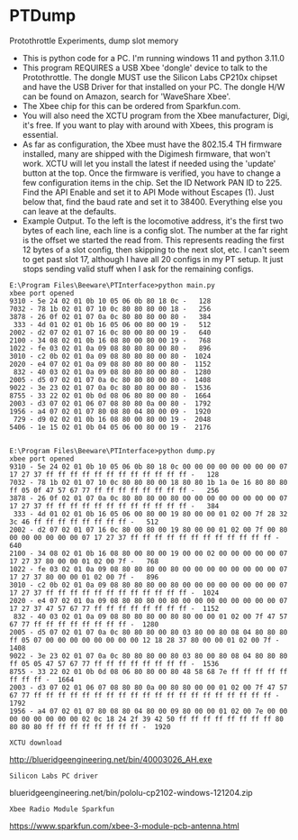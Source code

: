 # PTDump
Protothrottle Experiments, dump slot memory

- This is python code for a PC. I'm running windows 11 and python 3.11.0
- This program REQUIRES a USB Xbee 'dongle' device to talk to the Protothrottle. The dongle MUST use the Silicon Labs CP210x chipset and have the USB Driver for that installed on your PC. 
  The dongle H/W can be found on Amazon, search for 'WaveShare Xbee'.
- The Xbee chip for this can be ordered from Sparkfun.com.
- You will also need the XCTU program from the Xbee manufacturer, Digi, it's free. If you want to play with around with Xbees, this program is essential.
- As far as configuration, the Xbee must have the 802.15.4 TH firmware installed, many are shipped with the Digimesh firmware, that won't work. XCTU will let you install the latest if needed using the 'update' button at the top. Once the firmware is verified, you have to change a few configuration items in the chip.  Set the ID Network PAN ID to 225. Find the API Enable and set it to API Mode without Escapes (1).  Just below that, find the baud rate and set it to 38400.  Everything else you can leave at the defaults.
- Example Output. To the left is the locomotive address, it's the first two bytes of each line, each line is a config slot. The number at the far right is the offset we started the read from. This represents reading the first 12 bytes of a slot config, then skipping to the next slot, etc. I can't seem to get past slot 17, although I have all 20 configs in my PT setup.  It just stops sending valid stuff when I ask for the remaining configs.
```
E:\Program Files\Beeware\PTInterface>python main.py
xbee port opened
9310 - 5e 24 02 01 0b 10 05 06 0b 80 18 0c -   128
7032 - 78 1b 02 01 07 10 0c 80 80 80 00 18 -   256
3878 - 26 0f 02 01 07 0a 0c 80 80 80 00 80 -   384
 333 - 4d 01 02 01 0b 16 05 06 00 80 00 19 -   512
2002 - d2 07 02 01 07 16 0c 80 00 80 00 19 -   640
2100 - 34 08 02 01 0b 16 08 80 00 80 00 19 -   768
1022 - fe 03 02 01 0a 09 08 80 80 80 00 80 -   896
3010 - c2 0b 02 01 0a 09 08 80 80 80 00 80 -  1024
2020 - e4 07 02 01 0a 09 08 80 80 80 00 80 -  1152
 832 - 40 03 02 01 0a 09 08 80 80 80 00 80 -  1280
2005 - d5 07 02 01 07 0a 0c 80 80 80 00 80 -  1408
9022 - 3e 23 02 01 07 0a 0c 80 80 80 00 80 -  1536
8755 - 33 22 02 01 0b 0d 08 06 80 80 00 80 -  1664
2003 - d3 07 02 01 06 07 08 80 80 0a 00 80 -  1792
1956 - a4 07 02 01 07 80 08 80 04 80 00 09 -  1920
 729 - d9 02 02 01 0b 16 08 80 00 80 00 19 -  2048
5406 - 1e 15 02 01 0b 04 05 06 00 80 00 19 -  2176


E:\Program Files\Beeware\PTInterface>python dump.py
xbee port opened
9310 - 5e 24 02 01 0b 10 05 06 0b 80 18 0c 00 00 00 00 00 00 00 00 07 17 27 37 ff ff ff ff ff ff ff ff ff ff ff ff -   128
7032 - 78 1b 02 01 07 10 0c 80 80 80 00 18 80 80 1b 1a 0e 16 80 80 80 ff 05 0f 47 57 67 77 ff ff ff ff ff ff ff ff -   256
3878 - 26 0f 02 01 07 0a 0c 80 80 80 00 80 00 00 00 00 00 00 00 00 07 17 27 37 ff ff ff ff ff ff ff ff ff ff ff ff -   384
 333 - 4d 01 02 01 0b 16 05 06 00 80 00 19 80 00 00 01 02 00 7f 28 32 3c 46 ff ff ff ff ff ff ff ff -   512
2002 - d2 07 02 01 07 16 0c 80 00 80 00 19 80 00 00 01 02 00 7f 00 80 00 00 00 00 00 00 07 17 27 37 ff ff ff ff ff ff ff ff ff ff ff ff -   640
2100 - 34 08 02 01 0b 16 08 80 00 80 00 19 00 00 02 00 00 00 00 00 07 17 27 37 80 00 00 01 02 00 7f -   768
1022 - fe 03 02 01 0a 09 08 80 80 80 00 80 00 00 00 00 00 00 00 00 07 17 27 37 80 00 00 01 02 00 7f -   896
3010 - c2 0b 02 01 0a 09 08 80 80 80 00 80 00 00 00 00 00 00 00 00 07 17 27 37 ff ff ff ff ff ff ff ff ff ff ff ff -  1024
2020 - e4 07 02 01 0a 09 08 80 80 80 00 80 00 00 00 00 00 00 00 00 07 17 27 37 47 57 67 77 ff ff ff ff ff ff ff ff -  1152
 832 - 40 03 02 01 0a 09 08 80 80 80 00 80 80 00 00 01 02 00 7f 47 57 67 77 ff ff ff ff ff ff ff ff -  1280
2005 - d5 07 02 01 07 0a 0c 80 80 80 00 80 03 80 00 80 08 04 80 80 80 ff 05 07 00 00 00 00 00 00 00 00 12 18 28 37 80 00 00 01 02 00 7f -  1408
9022 - 3e 23 02 01 07 0a 0c 80 80 80 00 80 03 80 00 80 08 04 80 80 80 ff 05 05 47 57 67 77 ff ff ff ff ff ff ff ff -  1536
8755 - 33 22 02 01 0b 0d 08 06 80 80 00 80 48 58 68 7e ff ff ff ff ff ff ff ff -  1664
2003 - d3 07 02 01 06 07 08 80 80 0a 00 80 80 00 00 01 02 00 7f 47 57 67 77 ff ff ff ff ff ff ff ff ff ff ff ff ff ff ff ff ff ff ff ff -  1792
1956 - a4 07 02 01 07 80 08 80 04 80 00 09 80 00 00 01 02 00 7e 00 00 00 00 00 00 00 00 02 0c 18 24 2f 39 42 50 ff ff ff ff ff ff ff ff 80 80 80 80 ff ff ff ff ff ff ff ff -  1920
```

```
XCTU download
```
http://blueridgeengineering.net/bin/40003026_AH.exe
```
Silicon Labs PC driver
```
 blueridgeengineering.net/bin/pololu-cp2102-windows-121204.zip
```
Xbee Radio Module Sparkfun
```
https://www.sparkfun.com/xbee-3-module-pcb-antenna.html
```



